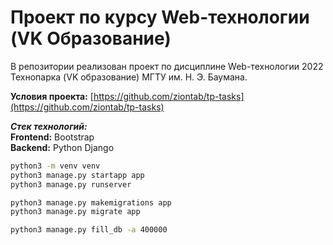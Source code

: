 # Проект по курсу Web-технологии (VK Образование)

В репозитории реализован проект по дисциплине Web-технологии 2022 Технопарка (VK образование) МГТУ им. Н. Э. Баумана. 

**Условия проекта:** [https://github.com/ziontab/tp-tasks](https://github.com/ziontab/tp-tasks)

***Стек технологий:***
<br>
**Frontend:** Bootstrap
<br>
**Backend:** Python Django


```bash
python3 -m venv venv
python3 manage.py startapp app
python3 manage.py runserver

python3 manage.py makemigrations app
python3 manage.py migrate app

python3 manage.py fill_db -a 400000
```
